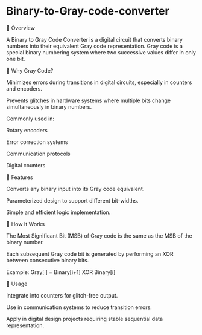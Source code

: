 # Binary-to-Gray-code-converter
🔹 Overview

A Binary to Gray Code Converter is a digital circuit that converts binary numbers into their equivalent Gray code representation.
Gray code is a special binary numbering system where two successive values differ in only one bit.

🔹 Why Gray Code?

Minimizes errors during transitions in digital circuits, especially in counters and encoders.

Prevents glitches in hardware systems where multiple bits change simultaneously in binary numbers.

Commonly used in:

Rotary encoders

Error correction systems

Communication protocols

Digital counters

🔹 Features

Converts any binary input into its Gray code equivalent.

Parameterized design to support different bit-widths.

Simple and efficient logic implementation.

🔹 How It Works

The Most Significant Bit (MSB) of Gray code is the same as the MSB of the binary number.

Each subsequent Gray code bit is generated by performing an XOR between consecutive binary bits.

Example: Gray[i] = Binary[i+1] XOR Binary[i]

🔹 Usage

Integrate into counters for glitch-free output.

Use in communication systems to reduce transition errors.

Apply in digital design projects requiring stable sequential data representation.
